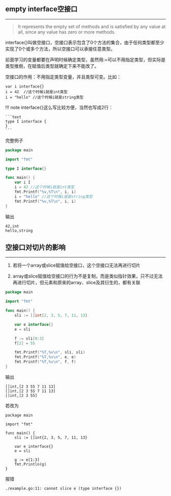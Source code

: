 ## **empty interface空接口**

---

> It represents the empty set of methods and is satisfied by any value at all, since any value has zero or more methods.

interface{}叫做空接口，空接口表示包含了0个方法的集合，由于任何类型都至少实现了0个或多个方法，所以空接口可以承接任意类型。

前面学习的变量都要在声明时候确定类型，虽然用:=可以不用指定类型，但实际是类型推倒，在赋值后类型就确定下来不能改了。

空接口的作用：不用指定类型变量，并且类型可变。比如：

```text
var i interface{}
i = 42	//这个时候i就是int类型
i = "hello"	//这个时候i就是string类型
```

!!! note
	interface{}这么写比较方便，当然也写成2行：

	```text
	type I interface {
	}
	```

完整例子

```go
package main

import "fmt"

type I interface{}

func main() {
	var i I
	i = 42 //这个时候i就是int类型
	fmt.Printf("%v,%T\n", i, i)
	i = "hello" //这个时候i就是string类型
	fmt.Printf("%v,%T\n", i, i)
}
```

输出

```text
42,int
hello,string
```

## **空接口对切片的影响**

---

1. 若将一个array或slice赋值给空接口，这个空接口无法再进行切片

2. array或slice赋值给空接口的行为不是复制，而是类似指针效果，只不过无法再进行切片，但元素和原来的array、slice及其衍生的，都有关联

```go
package main

import "fmt"

func main() {
	sli := []int{2, 3, 5, 7, 11, 13}

	var e interface{}
	e = sli

	f := sli[0:3]
	f[2] = 55

	fmt.Printf("%T,%v\n", sli, sli)
	fmt.Printf("%T,%v\n", e, e)
	fmt.Printf("%T,%v\n", f, f)
}
```

输出

```text
[]int,[2 3 55 7 11 13]
[]int,[2 3 55 7 11 13]
[]int,[2 3 55]
```

若改为

```text
package main

import "fmt"

func main() {
	sli := []int{2, 3, 5, 7, 11, 13}

	var e interface{}
	e = sli

	g := e[1:3]
	fmt.Println(g)
}
```

报错

```text
./example.go:11: cannot slice e (type interface {})
```
